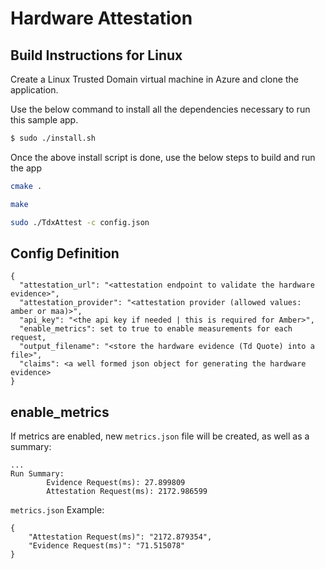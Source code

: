 # Hardware Attestation

## Build Instructions for Linux

Create a Linux Trusted Domain virtual machine in Azure and clone the application.

Use the below command to install all the dependencies necessary to run this sample app.
```sh
$ sudo ./install.sh
```

Once the above install script is done, use the below steps to build and run the app

```sh
cmake .
```
```sh
make
```
```sh
sudo ./TdxAttest -c config.json
```

## Config Definition
```
{
  "attestation_url": "<attestation endpoint to validate the hardware evidence>",
  "attestation_provider": "<attestation provider (allowed values: amber or maa)>",
  "api_key": "<the api key if needed | this is required for Amber>",
  "enable_metrics": set to true to enable measurements for each request,
  "output_filename": "<store the hardware evidence (Td Quote) into a file>",
  "claims": <a well formed json object for generating the hardware evidence>
}
```

## enable_metrics
If metrics are enabled, new `metrics.json` file will be created, as well as a summary:
```
...
Run Summary:
        Evidence Request(ms): 27.899809
        Attestation Request(ms): 2172.986599
```

`metrics.json` Example:
```
{
    "Attestation Request(ms)": "2172.879354",
    "Evidence Request(ms)": "71.515078"
}
```